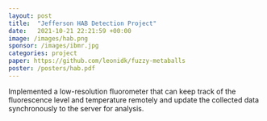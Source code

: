 ```yaml
---
layout: post
title:  "Jefferson HAB Detection Project"
date:   2021-10-21 22:21:59 +00:00
image: /images/hab.png
sponsor: /images/ibmr.jpg
categories: project
paper: https://github.com/leonidk/fuzzy-metaballs
poster: /posters/hab.pdf
---
```

Implemented a low-resolution fluorometer that can keep track of the fluorescence level and temperature remotely
and update the collected data synchronously to the server for analysis.